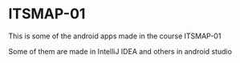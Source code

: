 # ITSMAP-01
This is some of the android apps made in the course ITSMAP-01 

Some of them are made in IntelliJ IDEA and others in android studio
